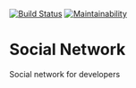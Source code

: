 [![Build Status](https://travis-ci.org/ncedu-tlt/social-network.svg?branch=master)](https://travis-ci.org/ncedu-tlt/social-network)
[![Maintainability](https://api.codeclimate.com/v1/badges/a99a88d28ad37a79dbf6/maintainability)](https://codeclimate.com/github/codeclimate/codeclimate/maintainability)

# Social Network
Social network for developers

